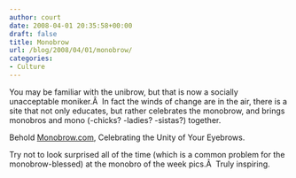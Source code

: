 ```yaml
---
author: court
date: 2008-04-01 20:35:58+00:00
draft: false
title: Monobrow
url: /blog/2008/04/01/monobrow/
categories:
- Culture
---
```


You may be familiar with the unibrow, but that is now a socially unacceptable moniker.Â  In fact the winds of change are in the air, there is a site that not only educates, but rather celebrates the monobrow, and brings monobros and mono (-chicks? -ladies? -sistas?) together.

Behold [Monobrow.com](http://Monobrow.com), Celebrating the Unity of Your Eyebrows.

Try not to look surprised all of the time (which is a common problem for the monobrow-blessed) at the monobro of the week pics.Â  Truly inspiring.
